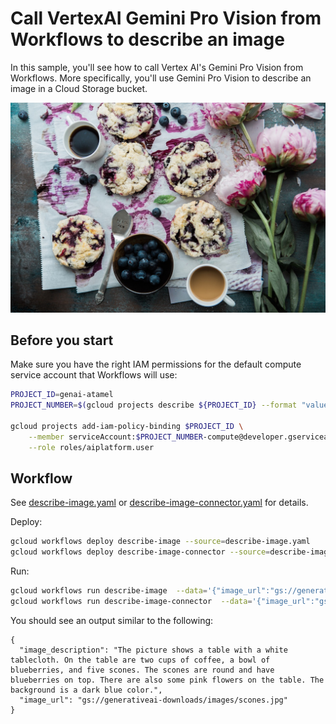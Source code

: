 # Call VertexAI Gemini Pro Vision from Workflows to describe an image

In this sample, you'll see how to call Vertex AI's Gemini Pro Vision
from Workflows. More specifically, you'll use Gemini Pro Vision to describe an
image in a Cloud Storage bucket.

![scones](./scones.jpg)

## Before you start

Make sure you have the right IAM permissions for the default compute service
account that Workflows will use:

```sh
PROJECT_ID=genai-atamel
PROJECT_NUMBER=$(gcloud projects describe ${PROJECT_ID} --format "value(projectNumber)")

gcloud projects add-iam-policy-binding $PROJECT_ID \
    --member serviceAccount:$PROJECT_NUMBER-compute@developer.gserviceaccount.com \
    --role roles/aiplatform.user
```

## Workflow

See [describe-image.yaml](./describe-image.yaml) or
[describe-image-connector.yaml](./describe-image-connector.yaml) for details.

Deploy:

```sh
gcloud workflows deploy describe-image --source=describe-image.yaml
gcloud workflows deploy describe-image-connector --source=describe-image-connector.yaml
```

Run:

```sh
gcloud workflows run describe-image  --data='{"image_url":"gs://generativeai-downloads/images/scones.jpg"}'
gcloud workflows run describe-image-connector  --data='{"image_url":"gs://generativeai-downloads/images/scones.jpg"}'
```

You should see an output similar to the following:

```log
{
  "image_description": "The picture shows a table with a white tablecloth. On the table are two cups of coffee, a bowl of blueberries, and five scones. The scones are round and have blueberries on top. There are also some pink flowers on the table. The background is a dark blue color.",
  "image_url": "gs://generativeai-downloads/images/scones.jpg"
}
```
